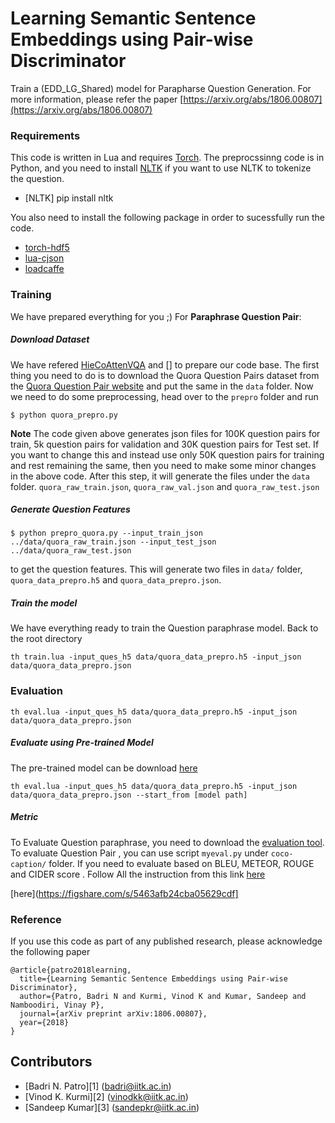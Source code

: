 # Learning Semantic Sentence Embeddings using Pair-wise Discriminator

Train a (EDD_LG_Shared) model  for Parapharse Question Generation. 	 For more information, please refer the paper [https://arxiv.org/abs/1806.00807](https://arxiv.org/abs/1806.00807)


### Requirements
This code is written in Lua and requires [Torch](http://torch.ch/). The preprocssinng code is in Python, and you need to install [NLTK](http://www.nltk.org/) if you want to use NLTK to tokenize the question.

- [NLTK] pip install nltk

You also need to install the following package in order to sucessfully run the code.

- [torch-hdf5](https://github.com/deepmind/torch-hdf5)
- [lua-cjson](http://www.kyne.com.au/~mark/software/lua-cjson.php)
- [loadcaffe](https://github.com/szagoruyko/loadcaffe)


### Training

We have prepared everything for you ;)
For **Paraphrase Question Pair**:

##### Download Dataset
We have refered  [HieCoAttenVQA](https://github.com/jiasenlu/HieCoAttenVQA) and []  to prepare our code base.
The first thing you need to do is to download the Quora Question Pairs dataset from the [Quora Question Pair website](https://data.quora.com/First-Quora-Dataset-Release-Question-Pairs) and put the same in the `data` folder. Now we need to do some preprocessing, head over to the `prepro` folder and run
```
$ python quora_prepro.py
```
**Note** The code given above generates json files for 100K question pairs for train, 5k question pairs for validation and 30K question pairs for Test set. 
If you want to change this and instead use only 50K question pairs for training and rest remaining the same, then you need to make some minor changes in the above code. After this step, it will generate the files under the `data` folder. `quora_raw_train.json`, `quora_raw_val.json` and `quora_raw_test.json`

##### Generate Question Features


```
$ python prepro_quora.py --input_train_json ../data/quora_raw_train.json --input_test_json ../data/quora_raw_test.json 
```
to get the question features. This will generate two files in `data/` folder, `quora_data_prepro.h5` and `quora_data_prepro.json`.


##### Train the model

We have everything ready to train the Question paraphrase model. Back to the root directory

```
th train.lua -input_ques_h5 data/quora_data_prepro.h5 -input_json data/quora_data_prepro.json 
```

### Evaluation

```
th eval.lua -input_ques_h5 data/quora_data_prepro.h5 -input_json data/quora_data_prepro.json 
```

##### Evaluate using Pre-trained Model
The pre-trained model can be download [here](https://figshare.com/s/999a13965bbbd1c87cd3)

```
th eval.lua -input_ques_h5 data/quora_data_prepro.h5 -input_json data/quora_data_prepro.json --start_from [model path]
```

##### Metric

To Evaluate Question paraphrase, you need to download the [evaluation tool](https://github.com/tylin/coco-caption). To evaluate Question Pair , you can use script `myeval.py` under `coco-caption/` folder. If you need to evaluate based on BLEU, METEOR, ROUGE and CIDER score . Follow All the instruction from this link [here](https://github.com/tylin/coco-caption) 



[here](https://figshare.com/s/5463afb24cba05629cdf]


### Reference

If you use this code as part of any published research, please acknowledge the following paper

```
@article{patro2018learning,
  title={Learning Semantic Sentence Embeddings using Pair-wise Discriminator},
  author={Patro, Badri N and Kurmi, Vinod K and Kumar, Sandeep and Namboodiri, Vinay P},
  journal={arXiv preprint arXiv:1806.00807},
  year={2018}
}
```

## Contributors

* [Badri N. Patro][1] (badri@iitk.ac.in)
* [Vinod K. Kurmi][2] (vinodkk@iitk.ac.in)
* [Sandeep Kumar][3] (sandepkr@iitk.ac.in)

